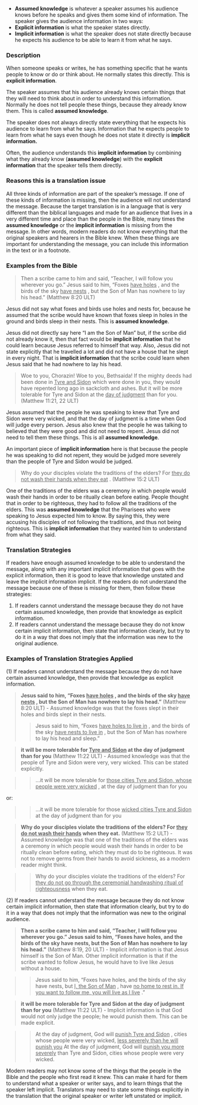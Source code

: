 
* **Assumed knowledge** is whatever a speaker assumes his audience knows before he speaks and gives them some kind of information. The speaker gives the audience information in two ways:
* **Explicit information** is what the speaker states directly.
* **Implicit information** is what the speaker does not state directly because he expects his audience to be able to learn it from what he says.

### Description

When someone speaks or writes, he has something specific that he wants people to know or do or think about. He normally states this directly. This is **explicit information**.

The speaker assumes that his audience already knows certain things that they will need to think about in order to understand this information. Normally he does not tell people these things, because they already know them. This is called **assumed knowledge**.

The speaker does not always directly state everything that he expects his audience to learn from what he says. Information that he expects people to learn from what he says even though he does not state it directly is **implicit information.**

Often, the audience understands this **implicit information** by combining what they already know (**assumed knowledge**) with the **explicit information** that the speaker tells them directly.

### Reasons this is a translation issue

All three kinds of information are part of the speaker’s message. If one of these kinds of information is missing, then the audience will not understand the message. Because the target translation is in a language that is very different than the biblical languages and made for an audience that lives in a very different time and place than the people in the Bible, many times the **assumed knowledge** or the **implicit information** is missing from the message. In other words, modern readers do not know everything that the original speakers and hearers in the Bible knew. When these things are important for understanding the message, you can include this information in the text or in a footnote.

### Examples from the Bible

> Then a scribe came to him and said, “Teacher, I will follow you wherever you go.” Jesus said to him, “Foxes <u> have holes</u> , and the birds of the sky <u> have nests</u> , but the Son of Man has nowhere to lay his head.”  (Matthew 8:20 ULT)

Jesus did not say what foxes and birds use holes and nests for, because he assumed that the scribe would have known that foxes sleep in holes in the ground and birds sleep in their nests. This is **assumed knowledge**.

Jesus did not directly say here “I am the Son of Man” but, if the scribe did not already know it, then that fact would be **implicit information** that he could learn because Jesus referred to himself that way. Also, Jesus did not state explicitly that  he travelled a lot and did not have a house that he slept in every night. That is **implicit information** that the scribe could learn when Jesus said that he had nowhere to lay his head.

> Woe to you, Chorazin! Woe to you, Bethsaida! If the mighty deeds had been done in <u> Tyre and Sidon</u> which were done in you, they would have repented long ago in sackcloth and ashes. But it will be more tolerable for Tyre and Sidon at the <u> day of judgment</u> than for you.  (Matthew 11:21, 22 ULT)

Jesus assumed that the people he was speaking to knew that Tyre and Sidon were very wicked, and that the day of judgment is a time when God will judge every person. Jesus also knew that the people he was talking to believed that they were good and did not need to repent.  Jesus did not need to tell them these things. This is all **assumed knowledge**.

An important piece of **implicit information** here is that because the people he was speaking to did not repent, they would be judged more severely than the people of Tyre and Sidon would be judged.

> Why do your disciples violate the traditions of the elders? For <u> they do not wash their hands when they eat</u> . (Matthew 15:2 ULT)

One of the traditions of the elders was a ceremony in which people would wash their hands in order to be ritually clean before eating. People thought that in order to be righteous, they had to follow all the traditions of the elders. This was **assumed knowledge** that the Pharisees who were speaking to Jesus expected him to know. By saying this, they were accusing his disciples of not following the traditions, and thus not being righteous. This is **implicit information** that they wanted him to understand from what they said.

### Translation Strategies

If readers have enough assumed knowledge to be able to understand the message, along with any important implicit information that goes with the explicit information, then it is good to leave that knowledge unstated and leave the implicit information implicit. If the readers do not understand the message because one of these is missing for them, then follow these strategies:

1. If readers cannot understand the message because they do not have certain assumed knowledge, then provide that knowledge as explicit information.
1. If readers cannot understand the message because they do not know certain implicit information, then state that information clearly, but try to do it in a way that does not imply that the information was new to the original audience.

### Examples of Translation Strategies Applied

(1) If readers cannot understand the message because they do not have certain assumed knowledge, then provide that knowledge as explicit information.

> **Jesus said to him, “Foxes <u> have holes</u> , and the birds of the sky <u> have nests</u> , but the Son of Man has nowhere to lay his head.”**  (Matthew 8:20 ULT) - Assumed knowledge was that the foxes slept in their holes and birds slept in their nests.
>> Jesus said to him, “Foxes <u> have holes to live in</u> , and the birds of the sky <u> have nests to live in</u> , but the Son of Man has nowhere to lay his head and sleep.”

> **it will be more tolerable for <u> Tyre and Sidon</u> at the day of judgment than for you**  (Matthew 11:22 ULT) - Assumed knowledge was that the people of Tyre and Sidon were very, very wicked. This can be stated explicitly.

>> …it will be more tolerable for <u> those cities Tyre and Sidon, whose people were very wicked</u> , at the day of judgment than for you

or:

>> …it will be more tolerable for those <u> wicked cities Tyre and Sidon</u> at the day of judgment than for you

> **Why do your disciples violate the traditions of the elders? For <u> they do not wash their hands</u>  when they eat.**  (Matthew 15:2 ULT) - Assumed knowledge was that one of the traditions of the elders was a ceremony in which people would wash their hands in order to be ritually clean before eating, which they must do to be righteous. It was not to remove germs from their hands to avoid sickness, as a modern reader might think.

>> Why do your disciples violate the traditions of the elders? For <u> they do not go through the ceremonial handwashing ritual of righteousness</u> when they eat.

(2) If readers cannot understand the message because they do not know certain implicit information, then state that information clearly, but try to do it in a way that does not imply that the information was new to the original audience.

> **Then a scribe came to him and said, “Teacher, I will follow you wherever you go.” Jesus said to him, “Foxes have holes, and the birds of the sky have nests, but the Son of Man has nowhere to lay his head.”** (Matthew 8:19, 20 ULT) - Implicit information is that Jesus himself is the Son of Man. Other implicit information is that if the scribe wanted to follow Jesus, he would have to live like Jesus without a house.

>> Jesus said to him, “Foxes have holes, and the birds of the sky have nests, but <u> I, the Son of Man</u> , have <u> no home to rest in. If you want to follow me, you will live as I live</u> .”

> **it will be more tolerable for Tyre and Sidon at the day of judgment than for you**  (Matthew 11:22 ULT) - Implicit information is that God would not only judge the people; he would punish them. This can be made explicit.

>> At the day of judgment, God will <u> punish Tyre and Sidon</u> , cities whose people were very wicked, <u> less severely than he will punish you</u> 
>> At the day of judgment, God will <u> punish you more severely</u> than Tyre and Sidon, cities whose people were very wicked.

Modern readers may not know some of the things that the people in the Bible and the people who first read it knew. This can make it hard for them to understand what a speaker or writer says, and to learn things that the speaker left implicit. Translators may need to state some things explicitly in the translation that the original speaker or writer left unstated or implicit.
